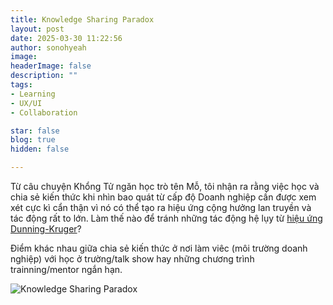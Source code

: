 ```yaml
---
title: Knowledge Sharing Paradox
layout: post
date: 2025-03-30 11:22:56
author: sonohyeah
image: 
headerImage: false
description: ""
tags:
- Learning
- UX/UI
- Collaboration

star: false
blog: true
hidden: false

---
```


Từ câu chuyện Khổng Tử ngăn học trò tên Mỗ, tôi nhận ra rằng việc học và chia sẻ kiến thức khi nhìn bao quát từ cấp độ Doanh nghiệp cần được xem xét cực kì cẩn thận vì nó có thể tạo ra hiệu ứng cộng hưởng lan truyền và tác động rất to lớn. Làm thế nào để tránh những tác động hệ lụy từ [hiệu ứng Dunning-Kruger](https://www.verywellmind.com/an-overview-of-the-dunning-kruger-effect-4160740)?

Điểm khác nhau giữa chia sẻ kiến thức ở nơi làm viêc (môi trường doanh nghiệp) với học ở trường/talk show hay những chương trình trainning/mentor ngắn hạn.

![Knowledge Sharing Paradox](/micro/knowledge-sharing-paradox.png)